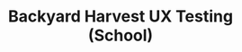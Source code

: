 ---
layout: post
title: Backyard Harvest UX Testing (School)
description: 
image: work__backyard-harvest.jpg
image-description: Backyard Harvest UX Testing Visual Example
categories: UX Web
end-date: 2017-05-01

time-period: Spring 2017

---